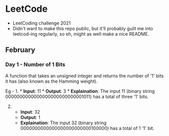 # LeetCode 

- LeetCoding challenge 2021
- Didn't want to make this repo public, but it'll probably guilt me into leetcod-ing regularly, so eh, might as well make a nice README.

## February 

### Day 1 - Number of 1 Bits

A function that takes an unsigned integer and returns the number of '1' bits it has (also known as the Hamming weight).

Eg -
1. 
    * **Input**: 11
    * **Output**: 3
    * **Explaination**: The input 11 (binary string  0000000000000000000000000001011) has a total of three '1' bits.

2. 
    * **Input**: 32
    * **Output**: 1
    * **Explaination**: The input 32 (binary string  0000000000000000000000000100000) has a total of 1 '1' bit.
